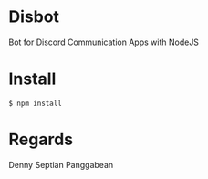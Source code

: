 # Disbot
Bot for Discord Communication Apps with NodeJS

# Install
```console
$ npm install
```

# Regards
Denny Septian Panggabean